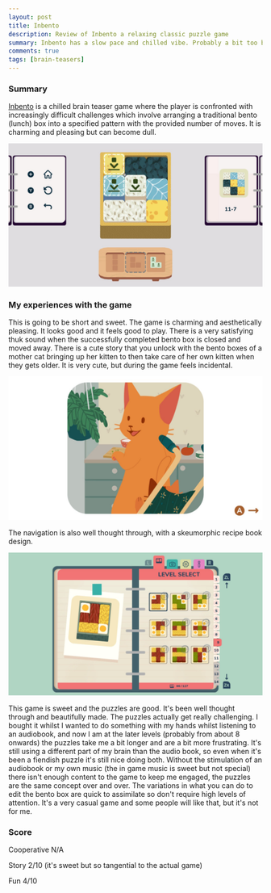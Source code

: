 ```yaml
---
layout: post
title: Inbento
description: Review of Inbento a relaxing classic puzzle game
summary: Inbento has a slow pace and chilled vibe. Probably a bit too boring.
comments: true
tags: [brain-teasers]
---
```


### Summary

[Inbento](https://www.nintendo.com/games/detail/inbento-switch/) is a chilled brain teaser game where the player is confronted with increasingly difficult challenges which involve arranging a traditional bento (lunch) box into a specified pattern with the provided number of moves. It is charming and pleasing but can become dull.

![The puzzle view showing a 3D bento box with coloured squares and options along the bottom for changing the squares](/assets/Inbento/puzzle.JPG)

### My experiences with the game

This is going to be short and sweet. The game is charming and aesthetically pleasing. It looks good and it feels good to play. There is a very satisfying thuk sound when the successfully completed bento box is closed and moved away. There is a cute story that you unlock with the bento boxes of a mother cat bringing up her kitten to then take care of her own kitten when they gets older. It is very cute, but during the game feels incidental. 

![A portriat image on a white landscape screen showing an orange cat turning to look at a kitten in a pram](/assets/Inbento/card.JPG)

The navigation is also well thought through, with a skeumorphic recipe book design. 

![An open book showing a number of bento boxes on the pages](/assets/Inbento/recipe.JPG)

This game is sweet and the puzzles are good. It's been well thought through and beautifully made. The puzzles actually get really challenging. I bought it whilst I wanted to do something with my hands whilst listening to an audiobook, and now I am at the later levels (probably from about 8 onwards) the puzzles take me a bit longer and are a bit more frustrating. It's still using a different part of my brain than the audio book, so even when it's been a fiendish puzzle it's still nice doing both. Without the stimulation of an audiobook or my own music (the in game music is sweet but not special) there isn't enough content to the game to keep me engaged, the puzzles are the same concept over and over. The variations in what you can do to edit the bento box are quick to assimilate so don't require high levels of attention. It's a very casual game and some people will like that, but it's not for me.

### Score

Cooperative N/A

Story 2/10 (it's sweet but so tangential to the actual game)

Fun 4/10

